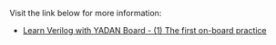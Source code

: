 Visit the link below for more information:  
+ [Learn Verilog with YADAN Board - (1) The first on-board practice](https://verimake.com/d/80)  
